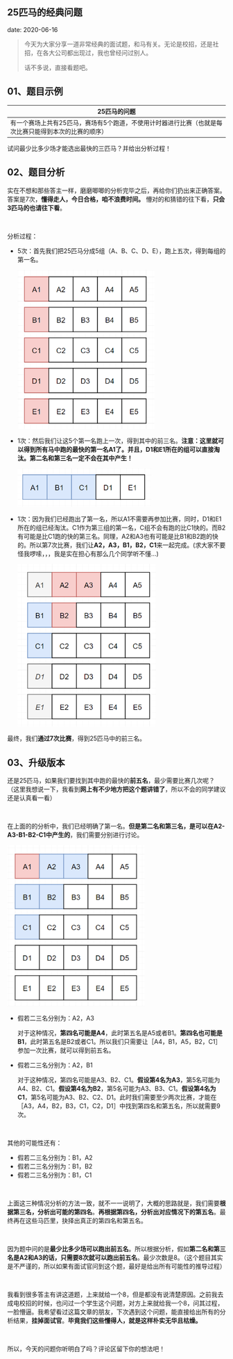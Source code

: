  
##	25匹马的经典问题
date:	2020-06-16
 

>今天为大家分享一道非常经典的面试题，和马有关。无论是校招，还是社招，在各大公司都出现过，我也曾经问过别人。
>
>话不多说，直接看题吧。

## 01、题目示例

| 25匹马的问题                                                 |
| ------------------------------------------------------------ |
| 有一个赛场上共有25匹马，赛场有5个跑道，不使用计时器进行比赛（也就是每次比赛只能得到本次的比赛的顺序） |

试问最少比多少场才能选出最快的三匹马？并给出分析过程！

## 02、题目分析

实在不想和那些答主一样，磨磨唧唧的分析完毕之后，再给你们扔出来正确答案。答案是7次，**懂得走人，今日合格，咱不浪费时间。** 懵对的和猜错的往下看，**只会3匹马的也请往下看**。

<br/>

分析过程：

- 5次：首先我们把25匹马分成5组（A、B、C、D、E），跑上五次，得到每组的第一名。

  <img src="07/1.png" alt="PNG" style="zoom: 67%;" />

- 1次：然后我们让这5个第一名跑上一次，得到其中的前三名。**注意：这里就可以得到所有马中跑的最快的第一名A1了。并且，D1和E1所在的组可以直接淘汰。第二名和第三名一定不会在其中产生！**

  <img src="07/2.png" alt="PNG" style="zoom: 67%;" />

- 1次：因为我们已经跑出了第一名，所以A1不需要再参加比赛，同时，D1和E1所在的组已经淘汰。C1作为第三组的第一名，C组不会有跑的比C1快的。而B2有可能是比C1跑的快的第三名。同理，A2和A3也有可能是比B1和B2跑的快的。所以第7次比赛，我们让**A2，A3，B1，B2，C1**来一起完成。(求大家不要怪我啰嗦，，，我是实在担心有那么几个同学听不懂...)

  <img src="07/3.png" alt="PNG" style="zoom: 67%;" />

最终，我们**通过7次比赛**，得到25匹马中的前三名。

## 03、升级版本

还是25匹马，如果我们要找到其中跑的最快的**前五名**，最少需要比赛几次呢？（这里我想说一下，我看到**网上有不少地方把这个题讲错了**，所以不会的同学建议还是认真看一看）

<br/>

在上面的的分析中，我们已经明确了第一名。**但是第二名和第三名，是可以在A2-A3-B1-B2-C1中产生的**，我们需要分别进行讨论。

<img src="07/4.png" alt="PNG" style="zoom: 80%;" />

- 假若二三名分别为：A2，A3

  对于这种情况，**第四名可能是A4**，此时第五名是A5或者B1。**第四名也可能是B1**，此时第五名是B2或者C1。所以我们只需要让［A4，B1，A5，B2，C1］参加一次比赛，就可以得到前五名。

- 假若二三名分别为：A2，B1

  对于这种情况，第四名可能是A3、B2、C1。**假设第4名为A3**，第5名可能为A4、B2、C1。**假设第4名为B2**，第5名可能为A3、B3、C1。**假设第4名为C1**，第5名可能为A3、B2、C2、D1。此时我们需要至少两次比赛，才能在［A3，A4，B2，B3，C1，C2，D1］中找到第四名和第五名，所以就需要9次。

<br/>

其他的可能性还有：

- 假若二三名分别为：B1，A2
- 假若二三名分别为：B1，B2
- 假若二三名分别为：B1，C1

<br/>

上面这三种情况分析的方法一致，就不一一说明了，大概的思路就是，我们需要**根据第三名，分析出可能的第四名**。**再根据第四名，分析出对应情况下的第五名**。最终再在这些马匹里，抉择出真正的第四名和第五名。

<br/>

因为题中问的是**最少比多少场可以跑出前五名**。所以根据分析，假如**第二名和第三名是A2和A3的话，只需要8次就可以跑出前五名**。最少次数是8。（这个题目其实是不严谨的，所以如果有面试官问到这个题，最好是给出所有可能性的推导过程）

<br/>

我看到很多答主有讲这道题，上来就给一个8，但是都没有说清楚原因。之前我去成电校招的时候，也问过一个学生这个问题，对方上来就给我一个8，问其过程，一脸懵逼。我希望看过这篇文章的朋友，下次遇到这个问题，能直接给出所有的分析结果，**挂掉面试官**。**毕竟我们这些懂得人，就是这样朴实无华且枯燥。**

<br/>

所以，今天的问题你听明白了吗？评论区留下你的想法吧！